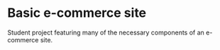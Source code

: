 # Basic e-commerce site

Student project featuring many of the necessary components of an e-commerce site.